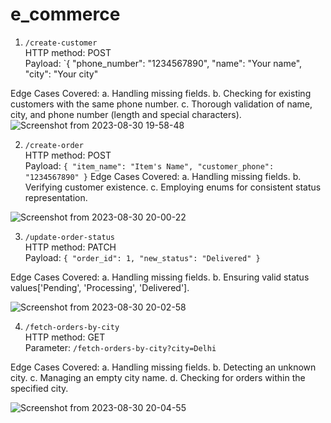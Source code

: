 # e_commerce
1. `/create-customer`\
HTTP method: POST\
Payload: 
`{
    "phone_number": "1234567890",
    "name": "Your name",
    "city": "Your city"

Edge Cases Covered:
     a. Handling missing fields.
     b. Checking for existing customers with the same phone number.
     c. Thorough validation of name, city, and phone number (length and special characters).
![Screenshot from 2023-08-30 19-58-48](https://github.com/raashi11/image/assets/59081843/00a1495d-2492-4c7f-bfe6-4e6af7bc3564)


2. `/create-order`\
HTTP method: POST\
Payload:
`{
    "item_name": "Item's Name",
    "customer_phone": "1234567890"
}`
Edge Cases Covered:
     a. Handling missing fields.
     b. Verifying customer existence.
     c. Employing enums for consistent status representation.

![Screenshot from 2023-08-30 20-00-22](https://github.com/raashi11/image/assets/59081843/3fa7fac6-5881-45fc-b935-5868f26515bf)

            
3. `/update-order-status`\
HTTP method: PATCH\
Payload:
`{
    "order_id": 1,
    "new_status": "Delivered"
}`

Edge Cases Covered:
     a. Handling missing fields.
     b. Ensuring valid status values['Pending', 'Processing', 'Delivered'].

![Screenshot from 2023-08-30 20-02-58](https://github.com/raashi11/image/assets/59081843/e40170e1-9bc1-4c54-9b3c-ee3addc7434e)

            
4. `/fetch-orders-by-city`\
HTTP method: GET\
Parameter: `/fetch-orders-by-city?city=Delhi`

Edge Cases Covered:
     a. Handling missing fields.
     b. Detecting an unknown city.
     c. Managing an empty city name.
     d. Checking for orders within the specified city.

![Screenshot from 2023-08-30 20-04-55](https://github.com/raashi11/image/assets/59081843/592925e9-4a36-4cda-840f-1126d740f705)

